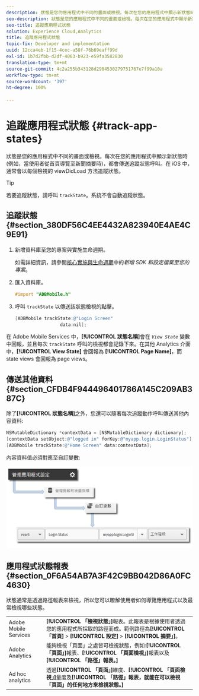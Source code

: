 ```yaml
---
description: 狀態是您的應用程式中不同的畫面或檢視。每次在您的應用程式中顯示新狀態時 (例如，當使用者從首頁導覽至新聞摘要時)，都會傳送追蹤狀態呼叫。在 iOS 中，通常會以每個檢視的 viewDidLoad 方法追蹤狀態。
seo-description: 狀態是您的應用程式中不同的畫面或檢視。每次在您的應用程式中顯示新狀態時 (例如，當使用者從首頁導覽至新聞摘要時)，都會傳送追蹤狀態呼叫。在 iOS 中，通常會以每個檢視的 viewDidLoad 方法追蹤狀態。
seo-title: 追蹤應用程式狀態
solution: Experience Cloud,Analytics
title: 追蹤應用程式狀態
topic-fix: Developer and implementation
uuid: 12cca4eb-1f15-4cec-a58f-76b69eaff99d
exl-id: 1b7d2fbb-d2df-4063-b923-e59fa3582830
translation-type: tm+mt
source-git-commit: 4c2a255b343128d2904530279751767e7f99a10a
workflow-type: tm+mt
source-wordcount: '397'
ht-degree: 100%

---
```


# 追蹤應用程式狀態 {#track-app-states}

狀態是您的應用程式中不同的畫面或檢視。每次在您的應用程式中顯示新狀態時 (例如，當使用者從首頁導覽至新聞摘要時)，都會傳送追蹤狀態呼叫。在 iOS 中，通常會以每個檢視的 viewDidLoad 方法追蹤狀態。

>[!TIP]
>
>若要追蹤狀態，請呼叫 `trackState`。系統不會自動追蹤狀態。

## 追蹤狀態 {#section_380DF56C4EE4432A823940E4AE4C9E91}

1. 新增資料庫至您的專案與實施生命週期。

   如需詳細資訊，請參閱[核心實施與生命週期](/help/ios/getting-started/dev-qs.md)中的&#x200B;*新增 SDK 和設定檔案至您的專案*。
1. 匯入資料庫。

   ```objective-c
   #import "ADBMobile.h"
   ```

1. 呼叫 `trackState` 以傳送該狀態檢視的點擊。

   ```objective-c
   [ADBMobile trackState:@"Login Screen"  
                    data:nil];
   ```

在 Adobe Mobile Services 中，**[!UICONTROL 狀態名稱]**&#x200B;會在 *`View State`* 變數中回報，並且每次 `trackState` 呼叫的檢視都會記錄下來。在其他 Analytics 介面中，**[!UICONTROL View State]** 會回報為 **[!UICONTROL Page Name]**，而 state views 會回報為 page views。

## 傳送其他資料 {#section_CFDB4F944496401786A145C209AB387C}

除了&#x200B;**[!UICONTROL 狀態名稱]**&#x200B;之外，您還可以隨著每次追蹤動作呼叫傳送其他內容資料:

```objective-c
NSMutableDictionary *contextData = [NSMutableDictionary dictionary]; 
[contextData setObject:@"logged in" forKey:@"myapp.login.LoginStatus"]; 
[ADBMobile trackState:@"Home Screen" data:contextData];
```

內容資料值必須對應至自訂變數:

![](assets/map-variable-context-state.png)

## 應用程式狀態報表 {#section_0F6A54AB7A3F42C9BB042D86A0FC4630}

狀態通常是透過路徑報表來檢視，所以您可以瞭解使用者如何導覽應用程式以及最常檢視哪些狀態。

|  |  |
|--- |--- |
| Adobe Mobile Services | **[!UICONTROL 「檢視狀態」]**&#x200B;報表。此報表是根據使用者透過您的應用程式所採取的路徑而成。範例路徑為&#x200B;**[!UICONTROL 「首頁]** > **[!UICONTROL 設定]** > **[!UICONTROL 摘要」]**。 |
| Adobe Analytics | 能夠檢視「頁面」之處皆可檢視狀態，例如:**[!UICONTROL 「頁面」]**&#x200B;報表、**[!UICONTROL 「頁面檢視」]**&#x200B;報表以及&#x200B;**[!UICONTROL 「路徑」報表。]** |
| Ad hoc analytics | 透過&#x200B;**[!UICONTROL 「頁面」]**&#x200B;維度、**[!UICONTROL 「頁面檢視」]**&#x200B;量度及&#x200B;**[!UICONTROL 「路徑」報表，就能在可以檢視「頁面」的任何地方來檢視狀態。]** |
